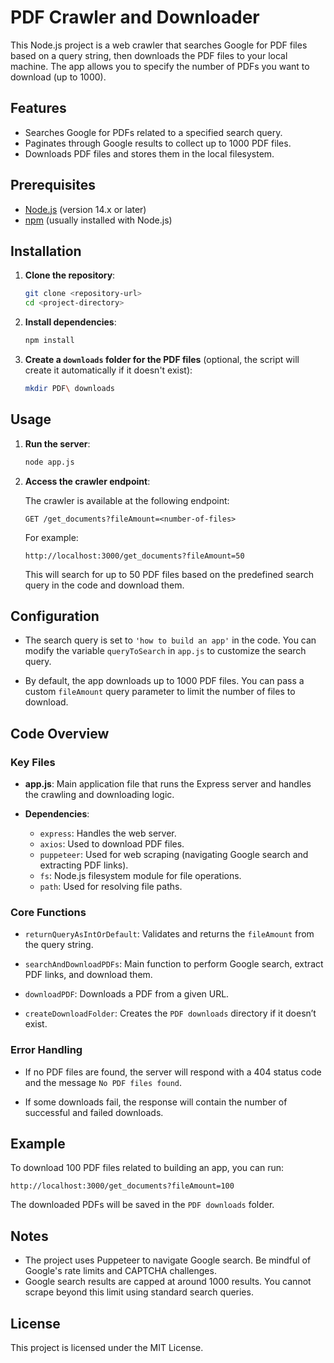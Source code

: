 
# PDF Crawler and Downloader

This Node.js project is a web crawler that searches Google for PDF files based on a query string, then downloads the PDF files to your local machine. The app allows you to specify the number of PDFs you want to download (up to 1000).

## Features

- Searches Google for PDFs related to a specified search query.
- Paginates through Google results to collect up to 1000 PDF files.
- Downloads PDF files and stores them in the local filesystem.

## Prerequisites

- [Node.js](https://nodejs.org/) (version 14.x or later)
- [npm](https://www.npmjs.com/) (usually installed with Node.js)

## Installation

1. **Clone the repository**:

    ```bash
    git clone <repository-url>
    cd <project-directory>
    ```

2. **Install dependencies**:

    ```bash
    npm install
    ```

3. **Create a `downloads` folder for the PDF files** (optional, the script will create it automatically if it doesn't exist):

    ```bash
    mkdir PDF\ downloads
    ```

## Usage

1. **Run the server**:

    ```bash
    node app.js
    ```

2. **Access the crawler endpoint**:

    The crawler is available at the following endpoint:

    ```
    GET /get_documents?fileAmount=<number-of-files>
    ```

    For example:

    ```
    http://localhost:3000/get_documents?fileAmount=50
    ```

    This will search for up to 50 PDF files based on the predefined search query in the code and download them.

## Configuration

- The search query is set to `'how to build an app'` in the code. You can modify the variable `queryToSearch` in `app.js` to customize the search query.
  
- By default, the app downloads up to 1000 PDF files. You can pass a custom `fileAmount` query parameter to limit the number of files to download.

## Code Overview

### Key Files

- **app.js**: Main application file that runs the Express server and handles the crawling and downloading logic.
  
- **Dependencies**:
  - `express`: Handles the web server.
  - `axios`: Used to download PDF files.
  - `puppeteer`: Used for web scraping (navigating Google search and extracting PDF links).
  - `fs`: Node.js filesystem module for file operations.
  - `path`: Used for resolving file paths.

### Core Functions

- `returnQueryAsIntOrDefault`: Validates and returns the `fileAmount` from the query string.
  
- `searchAndDownloadPDFs`: Main function to perform Google search, extract PDF links, and download them.
  
- `downloadPDF`: Downloads a PDF from a given URL.
  
- `createDownloadFolder`: Creates the `PDF downloads` directory if it doesn’t exist.

### Error Handling

- If no PDF files are found, the server will respond with a 404 status code and the message `No PDF files found`.
  
- If some downloads fail, the response will contain the number of successful and failed downloads.

## Example

To download 100 PDF files related to building an app, you can run:

```
http://localhost:3000/get_documents?fileAmount=100
```

The downloaded PDFs will be saved in the `PDF downloads` folder.

## Notes

- The project uses Puppeteer to navigate Google search. Be mindful of Google's rate limits and CAPTCHA challenges.
- Google search results are capped at around 1000 results. You cannot scrape beyond this limit using standard search queries.

## License

This project is licensed under the MIT License.
